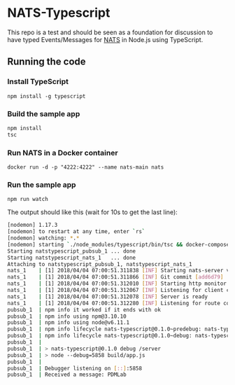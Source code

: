 # NATS-Typescript

This repo is a test and should be seen as a foundation for discussion to have typed Events/Messages for [NATS](https://nats.io) in Node.js using TypeScript.

## Running the code
### Install TypeScript
```npm install -g typescript```

### Build the sample app
```bash
npm install
tsc 
```

### Run NATS in a Docker container
```docker run -d -p "4222:4222" --name nats-main nats```

### Run the sample app
```npm run watch```

The output should like this (wait for 10s to get the last line):

```bash
[nodemon] 1.17.3
[nodemon] to restart at any time, enter `rs`
[nodemon] watching: *.*
[nodemon] starting `./node_modules/typescript/bin/tsc && docker-compose kill && docker-compose up`
Starting natstypescript_pubsub_1 ... done
Starting natstypescript_nats_1   ... done
Attaching to natstypescript_pubsub_1, natstypescript_nats_1
nats_1    | [1] 2018/04/04 07:00:51.311838 [INF] Starting nats-server version 1.1.0
nats_1    | [1] 2018/04/04 07:00:51.311866 [INF] Git commit [add6d79]
nats_1    | [1] 2018/04/04 07:00:51.312010 [INF] Starting http monitor on 0.0.0.0:8222
nats_1    | [1] 2018/04/04 07:00:51.312067 [INF] Listening for client connections on 0.0.0.0:4222
nats_1    | [1] 2018/04/04 07:00:51.312078 [INF] Server is ready
nats_1    | [1] 2018/04/04 07:00:51.312280 [INF] Listening for route connections on 0.0.0.0:6222
pubsub_1  | npm info it worked if it ends with ok
pubsub_1  | npm info using npm@3.10.10
pubsub_1  | npm info using node@v6.11.1
pubsub_1  | npm info lifecycle nats-typescript@0.1.0~predebug: nats-typescript@0.1.0
pubsub_1  | npm info lifecycle nats-typescript@0.1.0~debug: nats-typescript@0.1.0
pubsub_1  | 
pubsub_1  | > nats-typescript@0.1.0 debug /server
pubsub_1  | > node --debug=5858 build/app.js
pubsub_1  | 
pubsub_1  | Debugger listening on [::]:5858
pubsub_1  | Received a message: PDMLab
```
